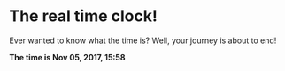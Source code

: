# The real time clock!

Ever wanted to know what the time is? Well, your journey is about to end!

**The time is Nov 05, 2017, 15:58**